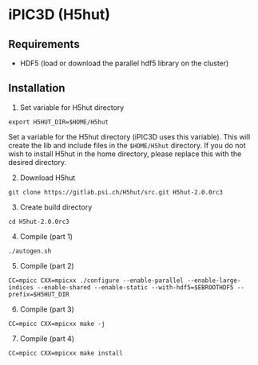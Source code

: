 # iPIC3D (H5hut)

## Requirements
  - HDF5 (load or download the parallel hdf5 library on the cluster)


## Installation
1. Set variable for H5hut directory
``` shell
export H5HUT_DIR=$HOME/H5hut
```
Set a variable for the H5hut directory (iPIC3D uses this variable). This will create the lib and include files in the ```$HOME/H5hut``` directory. If you do not wish to install H5hut in the home directory, please replace this with the desired directory.

2. Download H5hut
``` shell
git clone https://gitlab.psi.ch/H5hut/src.git H5hut-2.0.0rc3
```

3. Create build directory
``` shell
cd H5hut-2.0.0rc3
```

4. Compile (part 1)
``` shell
./autogen.sh
```

5. Compile (part 2)
``` shell
CC=mpicc CXX=mpicxx ./configure --enable-parallel --enable-large-indices --enable-shared --enable-static --with-hdf5=$EBROOTHDF5 --prefix=$H5HUT_DIR
```

6. Compile (part 3)
``` shell
CC=mpicc CXX=mpicxx make -j
```

7. Compile (part 4)
``` shell
CC=mpicc CXX=mpicxx make install
```